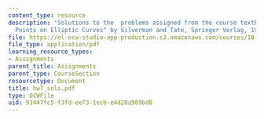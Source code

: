 ```yaml
---
content_type: resource
description: 'Solutions to the  problems assigned from the course textbook: "Rational
  Points on Elliptic Curves" by Silverman and Tate, Springer Verlag, 1992.'
file: https://ol-ocw-studio-app-production.s3.amazonaws.com/courses/18-704-seminar-in-algebra-and-number-theory-rational-points-on-elliptic-curves-fall-2004/93447fc5f3fdee731ecbe4d20a989bd0_hw7_sols.pdf
file_type: application/pdf
learning_resource_types:
- Assignments
parent_title: Assignments
parent_type: CourseSection
resourcetype: Document
title: hw7_sols.pdf
type: OCWFile
uid: 93447fc5-f3fd-ee73-1ecb-e4d20a989bd0
---
```

